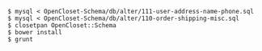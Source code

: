 
    $ mysql < OpenCloset-Schema/db/alter/111-user-address-name-phone.sql
    $ mysql < OpenCloset-Schema/db/alter/110-order-shipping-misc.sql
    $ closetpan OpenCloset::Schema
    $ bower install
    $ grunt

